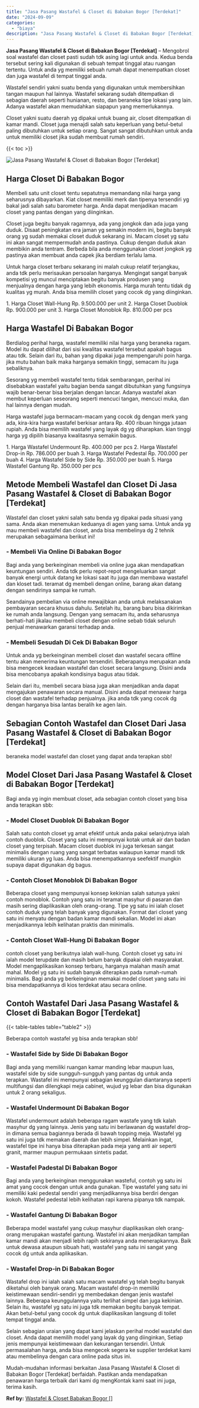 ```yaml
---
title: "Jasa Pasang Wastafel & Closet di Babakan Bogor [Terdekat]"
date: "2024-09-09"
categories: 
  - "biaya"
description: "Jasa Pasang Wastafel & Closet di Babakan Bogor [Terdekat]. Mudah-mudahan informasi berkaitan Jasa Pasang Wastafel & Closet di Babakan Bogor [Terdekat] berf..."
---
```


**Jasa Pasang Wastafel & Closet di Babakan Bogor \[Terdekat\]** – Mengobrol soal wastafel dan closet pasti sudah tdk asing lagi untuk anda. Kedua benda tersebut sering kali digunakan di sebuah tempat tinggal atau ruangan tertentu. Untuk anda yg memiliki sebuah rumah dapat menempatkan closet dan juga wastafel di tempat tinggal anda.

Wastafel sendiri yakni suatu benda yang digunakan untuk membersihkan tangan maupun hal lainnya. Wastafel sekarang sudah ditempatkan di sebagian daerah seperti hunianan, resto, dan beraneka tipe lokasi yang lain. Adanya wastafel akan memudahkan siapapun yang memerlukannya.

Closet yakni suatu daerah yg dipakai untuk buang air, closet ditempatkan di kamar mandi. Closet juga menajdi salah satu keperluan yang betul-betul paling dibutuhkan untuk setiap orang. Sangat sangat dibutuhkan untuk anda untuk memiliki closet jika sudah membuat rumah sendiri.

{{< toc >}}

![Jasa Pasang Wastafel & Closet di Babakan Bogor [Terdekat]](/images/wastafel-closet-murah66.png)

## Harga Closet Di Babakan Bogor

Membeli satu unit closet tentu sepatutnya memandang nilai harga yang seharusnya dibayarkan. Kiat closet memiliki merk dan tipenya tersendiri yg bakal jadi salah satu barometer harga. Anda dapat menjadikan macam closet yang pantas dengan yang diinginkan.

Closet juga begitu banyak ragamnya, ada yang jongkok dan ada juga yang duduk. Disaat peningkatan era jaman yg semakin modern ini, begitu banyak orang yg sudah memakai closet duduk sekarang ini. Macam closet yg satu ini akan sangat mempermudah anda pastinya. Cukup dengan duduk akan membikin anda tentram. Berbeda bila anda menggunakan closet jongkok yg pastinya akan membuat anda capek jika berdiam terlalu lama.

Untuk harga closet terbaru sekarang ini malah cukup relatif terjangkau, anda tdk perlu merisaukan persoalan harganya. Mengingat sangat banyak kompetisi yg muncul menciptakan begitu banyak produsen yang menjualnya dengan harga yang lebih ekonomis. Harga murah tentu tidak dg kualitas yg murah. Anda bisa memilih closet yang cocok dg yang diinginkan.

1\. Harga Closet Wall-Hung Rp. 9.500.000 per unit 2. Harga Closet Duoblok Rp. 900.000 per unit 3. Harga Closet Monoblok Rp. 810.000 per pcs

## Harga Wastafel Di Babakan Bogor

Berdialog perihal harga, wastafel memiliki nilai harga yang beraneka ragam. Model itu dapat dilihat dari sisi kwalitas wastafel tersebut apakah bagus atau tdk. Selain dari itu, bahan yang dipakai juga mempengaruhi poin harga. jika mutu bahan baik maka harganya semakin tinggi, semacam itu juga sebaliknya.

Sesorang yg membeli wastafel tentu tidak sembarangan, perihal ini disebabkan wastafel yaitu bagian benda sangat dibutuhkan yang fungsinya wajib benar-benar bisa berjalan dengan lancar. Adanya wastafel akan membut keperluan seseorang seperti mencuci tangan, mencuci muka, dan hal lainnya dengan mudah.

Harga wastafel juga bermacam-macam yang cocok dg dengan merk yang ada, kira-kira harga wastafel berkisar antara Rp. 400 ribuan hingga jutaan rupiah. Anda bisa memilih wastafel yang layak dg yg diharapkan. kian tinggi harga yg dipilih biasanya kwalitasnya semakin bagus.

1\. Harga Wastafel Undermount Rp. 400.000 per pcs 2. Harga Wastafel Drop-in Rp. 786.000 per buah 3. Harga Wastafel Pedestal Rp. 700.000 per buah 4. Harga Wastafel Side by Side Rp. 350.000 per buah 5. Harga Wastafel Gantung Rp. 350.000 per pcs

## Metode Membeli Wastafel dan Closet Di Jasa Pasang Wastafel & Closet di Babakan Bogor \[Terdekat\]

Wastafel dan closet yakni salah satu benda yg dipakai pada situasi yang sama. Anda akan menemukan keduanya di agen yang sama. Untuk anda yg mau membeli wastafel dan closet, anda bisa membelinya dg 2 tehnik merupakan sebagaimana berikut ini!

### \- Membeli Via Online Di Babakan Bogor

Bagi anda yang berkeinginan membeli via online juga akan mendapatkan keuntungan sendiri. Anda tdk perlu repot-repot mengeluarkan sangat banyak energi untuk datang ke lokasi saat itu juga dan membawa wastafel dan kloset tadi. teramat dg membeli dengan online, barang akan datang dengan sendirinya sampai ke rumah.

Seandainya pembelian via online mewajibkan anda untuk melaksanakan pembayaran secara khusus dahulu. Setelah itu, barang baru bisa dikirimkan ke rumah anda langsung. Dengan yang semacam itu, anda seharusnya berhati-hati jikalau membeli closet dengan online sebab tidak seluruh penjual menawarkan garansi terhadap anda.

### \- Membeli Sesudah Di Cek Di Babakan Bogor

Untuk anda yg berkeinginan membeli closet dan wastafel secara offline tentu akan menerima keuntungan tersendiri. Beberapanya merupakan anda bisa mengecek keadaan wastafel dan closet secara langsung. Disini anda bisa mencobanya apakah kondisinya bagus atau tidak.

Selain dari itu, membeli secara biasa juga akan menjadikan anda dapat mengajukan penawaran secara manual. Disini anda dapat menawar harga closet dan wastafel terhadap penjualnya. jika anda tdk yang cocok dg dengan harganya bisa lantas beralih ke agen lain.

## Sebagian Contoh Wastafel dan Closet Dari Jasa Pasang Wastafel & Closet di Babakan Bogor \[Terdekat\]

beraneka model wastafel dan closet yang dapat anda terapkan sbb!

## Model Closet Dari Jasa Pasang Wastafel & Closet di Babakan Bogor \[Terdekat\]

Bagi anda yg ingin membuat closet, ada sebagian contoh closet yang bisa anda terapkan sbb:

### \- Model Closet Duoblok Di Babakan Bogor

Salah satu contoh closet yg amat efektif untuk anda pakai selanjutnya ialah contoh duoblok. Closet yang satu ini mempunyai kotak untuk air dan badan closet yang terpisah. Macam closet duoblok ini juga terkesan sangat minimalis dengan ruang yang sangat terbatas walaupun kamar mandi tdk memiliki ukuran yg luas. Anda bisa menempatkannya seefektif mungkin supaya dapat digunakan dg bagus.

### \- Contoh Closet Monoblok Di Babakan Bogor

Beberapa closet yang mempunyai konsep kekinian salah satunya yakni contoh monoblok. Contoh yang satu ini teramat masyhur di pasaran dan masih sering diaplikasikan oleh orang-orang. Tipe yg satu ini ialah closet contoh duduk yang telah banyak yang digunakan. Format dari closet yang satu ini menyatu dengan badan kamar mandi sekalian. Model ini akan menjadikannya lebih kelihatan praktis dan minimalis.

### \- Contoh Closet Wall-Hung Di Babakan Bogor

contoh closet yang berikutnya ialah wall-hung. Contoh closet yg satu ini ialah model terupdate dan masih belum banyak dipakai oleh masyarakat. Model mengaplikasikan konsep terbaru, harganya malahan masih amat mahal. Model yg satu ini sudah banyak diterapkan pada rumah-rumah minimalis. Bagi anda yg berkeinginan memakai model closet yang satu ini bisa mendapatkannya di kios terdekat atau secara online.

## Contoh Wastafel Dari Jasa Pasang Wastafel & Closet di Babakan Bogor \[Terdekat\]

{{< table-tables table="table2" >}}

Beberapa contoh wastafel yg bisa anda terapkan sbb!

### \- Wastafel Side by Side Di Babakan Bogor

Bagi anda yang memiliki ruangan kamar manding lebar maupun luas, wastafel side by side sungguh-sungguh yang pantas dg untuk anda terapkan. Wastafel ini mempunyai sebagian keunggulan diantaranya seperti multifungsi dan dilengkapi meja cabinet, wujud yg lebar dan bisa digunakan untuk 2 orang sekaligus.

### \- Wastafel Undermount Di Babakan Bogor

Wastafel undermount adalah beberapa ragam wastafe yang tdk kalah masyhur dg yang lainnya. Jenis yang satu ini berlawanan dg wastafel drop-in dimana semua bagiannya berada di bawah topping meja. Wastafel yg satu ini juga tdk memakan daerah dan lebih simpel. Melainkan ingat, wastafel tipe ini hanya bisa diterapkan pada meja yang anti air seperti granit, marmer maupun permukaan sintetis padat.

### \- Wastafel Padestal Di Babakan Bogor

Bagi anda yang berkeinginan menggunakan wasteful, contoh yg satu ini amat yang cocok dengan untuk anda gunakan. Tipe wastafel yang satu ini memiliki kaki pedestal sendiri yang menjadikannya bisa berdiri dengan kokoh. Wastafel pedestal lebih kelihatan rapi karena pipanya tdk nampak.

### \- Wastafel Gantung Di Babakan Bogor

Beberapa model wastafel yang cukup masyhur diaplikasikan oleh orang-orang merupakan wastafel gantung. Wastafel ini akan menjadikan tampilan kamar mandi akan menjadi lebih rapih sekiranya anda menerapkannya. Baik untuk dewasa ataupun sibuah hati, wastafel yang satu ini sangat yang cocok dg untuk anda aplikasikan.

### \- Wastafel Drop-in Di Babakan Bogor

Wastafel drop ini ialah salah satu macam wastafel yg telah begitu banyak diketahui oleh banyak orang. Macam wastafel drop-in memiliki keistimewaan sendiri-sendiri yg membedakan dengan jenis wastafel lainnya. Beberapa keunggulannya yaitu terlihat simpel dan juga kekinian. Selain itu, wastafel yg satu ini juga tdk memakan begitu banyak tempat. Akan betul-betul yang cocok dg untuk diaplikasikan langsung di toilet tempat tinggal anda.

Selain sebagian uraian yang dapat kami jelaskan perihal model wastafel dan closet. Anda dapat memilih model yang layak dg yang diinginkan, Setiap jenis mempunyai keistimewaan dan kekurangan tersendiri. Untuk permasalahan harga, anda bisa mengecek segera ke supplier terdekat kami atau membelinya dengan cara online pada situs ini.

Mudah-mudahan informasi berkaitan Jasa Pasang Wastafel & Closet di Babakan Bogor \[Terdekat\] berfaidah. Pastikan anda mendapatkan penawaran harga terbaik dari kami dg mengKontak kami saat ini juga, terima kasih.

**Ref by:** [Wastafel & Closet Babakan Bogor []](https://id.wikipedia.org/wiki/Wastafel)

